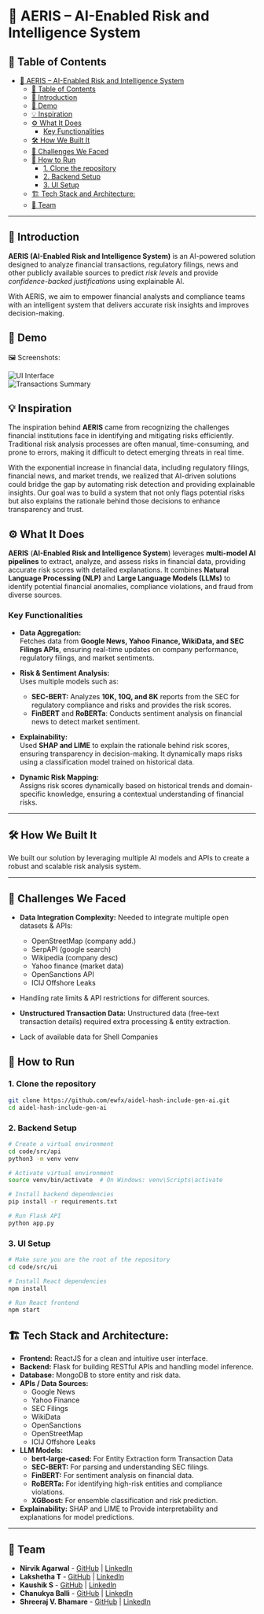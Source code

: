 # 🚀 AERIS – AI-Enabled Risk and Intelligence System

## 📌 Table of Contents

- [🚀 AERIS – AI-Enabled Risk and Intelligence System](#-aeris--ai-enabled-risk-and-intelligence-system)
  - [📌 Table of Contents](#-table-of-contents)
  - [🎯 Introduction](#-introduction)
  - [🎥 Demo](#-demo)
  - [💡 Inspiration](#-inspiration)
  - [⚙️ What It Does](#️-what-it-does)
    - [Key Functionalities](#key-functionalities)
  - [🛠️ How We Built It](#️-how-we-built-it)
  - [🚧 Challenges We Faced](#-challenges-we-faced)
  - [🏃 How to Run](#-how-to-run)
    - [1. Clone the repository](#1-clone-the-repository)
    - [2. Backend Setup](#2-backend-setup)
    - [3. UI Setup](#3-ui-setup)
  - [🏗️ Tech Stack and Architecture:](#️-tech-stack-and-architecture)
  - [👥 Team](#-team)

---

## 🎯 Introduction

**AERIS (AI-Enabled Risk and Intelligence System)** is an AI-powered solution designed to analyze financial transactions, regulatory filings, news and other publicly available sources to predict _risk levels_ and provide _confidence-backed justifications_ using explainable AI.

With AERIS, we aim to empower financial analysts and compliance teams with an intelligent system that delivers accurate risk insights and improves decision-making.

## 🎥 Demo

🖼️ Screenshots:

![UI Interface](/artifacts/demo/UI%20Screenshots/UI%20Interface.png)
<br />
![Transactions Summary](/artifacts/demo/UI%20Screenshots/TransactionsSummary.png)

## 💡 Inspiration

The inspiration behind **AERIS** came from recognizing the challenges financial institutions face in identifying and mitigating risks efficiently. Traditional risk analysis processes are often manual, time-consuming, and prone to errors, making it difficult to detect emerging threats in real time.

With the exponential increase in financial data, including regulatory filings, financial news, and market trends, we realized that AI-driven solutions could bridge the gap by automating risk detection and providing explainable insights. Our goal was to build a system that not only flags potential risks but also explains the rationale behind those decisions to enhance transparency and trust.

## ⚙️ What It Does

**AERIS** (**AI-Enabled Risk and Intelligence System**) leverages **multi-model AI pipelines** to extract, analyze, and assess risks in financial data, providing accurate risk scores with detailed explanations. It combines **Natural Language Processing (NLP)** and **Large Language Models (LLMs)** to identify potential financial anomalies, compliance violations, and fraud from diverse sources.

### Key Functionalities

- **Data Aggregation:**  
   Fetches data from **Google News, Yahoo Finance, WikiData, and SEC Filings APIs**, ensuring real-time updates on company performance, regulatory filings, and market sentiments.

- **Risk & Sentiment Analysis:**  
   Uses multiple models such as:

  - **SEC-BERT:** Analyzes **10K, 10Q, and 8K** reports from the SEC for regulatory compliance and risks and provides the risk scores.
  - **FinBERT** and **RoBERTa**: Conducts sentiment analysis on financial news to detect market sentiment.

- **Explainability:**  
   Used **SHAP and LIME** to explain the rationale behind risk scores, ensuring transparency in decision-making. It dynamically maps risks using a classification model trained on historical data.

- **Dynamic Risk Mapping:**  
   Assigns risk scores dynamically based on historical trends and domain-specific knowledge, ensuring a contextual understanding of financial risks.

---

## 🛠️ How We Built It

We built our solution by leveraging multiple AI models and APIs to create a robust and scalable risk analysis system.

---

## 🚧 Challenges We Faced

- **Data Integration Complexity:**
  Needed to integrate multiple open datasets & APIs:
  - OpenStreetMap (company add.)
  - SerpAPI (google search)
  - Wikipedia (company desc)
  - Yahoo finance (market data)
  - OpenSanctions API
  - ICIJ Offshore Leaks
- Handling rate limits & API restrictions for different sources.

- **Unstructured Transaction Data:** Unstructured data (free-text transaction details) required extra processing & entity extraction.

- Lack of available data for Shell Companies

## 🏃 How to Run

### 1. Clone the repository

```bash
git clone https://github.com/ewfx/aidel-hash-include-gen-ai.git
cd aidel-hash-include-gen-ai
```

### 2. Backend Setup

```bash
# Create a virtual environment
cd code/src/api
python3 -m venv venv

# Activate virtual environment
source venv/bin/activate  # On Windows: venv\Scripts\activate

# Install backend dependencies
pip install -r requirements.txt

# Run Flask API
python app.py
```

### 3. UI Setup

```bash
# Make sure you are the root of the repository
cd code/src/ui

# Install React dependencies
npm install

# Run React frontend
npm start
```

## 🏗️ Tech Stack and Architecture:

- **Frontend:** ReactJS for a clean and intuitive user interface.
- **Backend:** Flask for building RESTful APIs and handling model inference.
- **Database:** MongoDB to store entity and risk data.
- **APIs / Data Sources:**
  - Google News
  - Yahoo Finance
  - SEC Filings
  - WikiData
  - OpenSanctions
  - OpenStreetMap
  - ICIJ Offshore Leaks
- **LLM Models:**
  - **bert-large-cased:** For Entity Extraction form Transaction Data
  - **SEC-BERT:** For parsing and understanding SEC filings.
  - **FinBERT:** For sentiment analysis on financial data.
  - **RoBERTa:** For identifying high-risk entities and compliance violations.
  - **XGBoost:** For ensemble classification and risk prediction.
- **Explainability:** SHAP and LIME to Provide interpretability and explanations for model predictions.

---

## 👥 Team

- **Nirvik Agarwal** - [GitHub](https://github.com/nirvikagarwal) | [LinkedIn](https://in.linkedin.com/in/nirvik-agarwal)
- **Lakshetha T** - [GitHub](https://github.com/lakshethaaa) | [LinkedIn](https://www.linkedin.com/in/lakshetha-t-99107a225/)
- **Kaushik S** - [GitHub](https://github.com/Kaushik1223) | [LinkedIn](https://www.linkedin.com/in/kaushik1223/)
- **Chanukya Balli** - [GitHub](https://github.com/Chanukya0426) | [LinkedIn](https://www.linkedin.com/in/balli-chanukya-52191123a?utm_source=share&utm_campaign=share_via&utm_content=profile&utm_medium=android_app)
- **Shreeraj V. Bhamare** - [GitHub](https://github.com/shreerajbhamare) | [LinkedIn](https://www.linkedin.com/in/shreerajbhamare/)

